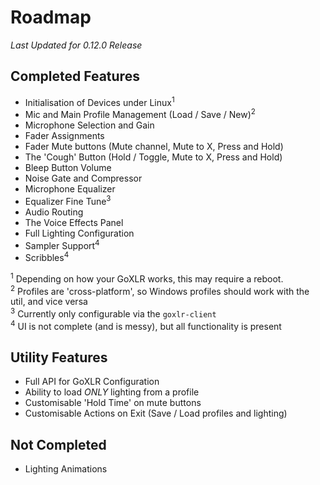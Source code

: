 # Roadmap
*Last Updated for 0.12.0 Release*

## Completed Features
* Initialisation of Devices under Linux<sup>1</sup>
* Mic and Main Profile Management (Load / Save / New)<sup>2</sup>
* Microphone Selection and Gain
* Fader Assignments
* Fader Mute buttons (Mute channel, Mute to X, Press and Hold)
* The 'Cough' Button (Hold / Toggle, Mute to X, Press and Hold)
* Bleep Button Volume
* Noise Gate and Compressor
* Microphone Equalizer
* Equalizer Fine Tune<sup>3</sup>
* Audio Routing
* The Voice Effects Panel
* Full Lighting Configuration
* Sampler Support<sup>4</sup>
* Scribbles<sup>4</sup>

<sup>1</sup> Depending on how your GoXLR works, this may require a reboot.  
<sup>2</sup> Profiles are 'cross-platform', so Windows profiles should work with the util, and vice versa  
<sup>3</sup> Currently only configurable via the `goxlr-client`  
<sup>4</sup> UI is not complete (and is messy), but all functionality is present  

## Utility Features
* Full API for GoXLR Configuration
* Ability to load *ONLY* lighting from a profile
* Customisable 'Hold Time' on mute buttons
* Customisable Actions on Exit (Save / Load profiles and lighting)

## Not Completed
* Lighting Animations